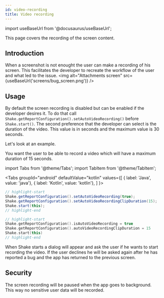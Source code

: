 ```yaml
---
id: video-recording
title: Video recording
---
```

import useBaseUrl from '@docusaurus/useBaseUrl';

This page covers the recording of the screen content.

## Introduction
When a screenshot is not enought the user can make a recording of his screen. This facilitates the developer to recreate the workflow of the user and what led to the issue.
<img
  alt="Attachments screen"
  src={useBaseUrl('screens/bug_screen.png')}
/>


## Usage
By default the screen recording is disabled but can be enabled if the developer desires it. To do that call `Shake.getReportConfiguration().setAutoVideoRecording()` before `Shake.start()`. The second preference that the developer can select is the duration of the video. This value is in seconds and the maximum value is 30 seconds.

Let's look at an example.

You want the user to be able to record a video which will have a maximum duration of 15 seconds.

import Tabs from '@theme/Tabs';
import TabItem from '@theme/TabItem';

<Tabs
  groupId="android"
  defaultValue="kotlin"
  values={[
    { label: 'Java', value: 'java'},
    { label: 'Kotlin', value: 'kotlin'},
  ]
}>

<TabItem value="java">

```java title="App.java"
// highlight-start
Shake.getReportConfiguration().setAutoVideoRecording(true);
Shake.getReportConfiguration().setAutoVideoRecordingClipDuration(15);
Shake.start(this);
// highlight-end
```

</TabItem>

<TabItem value="kotlin">

```kotlin title="App.kt"
// highlight-start
Shake.getReportConfiguration().isAutoVideoRecording = true
Shake.getReportConfiguration().autoVideoRecordingClipDuration = 15
Shake.start(this)
// highlight-end
```

</TabItem>
</Tabs>

When Shake starts a dialog will appear and ask the user if he wants to start recording the video. If the user declines he will be asked again after he has reported a bug and the app has returned to the previous screen.


## Security
The screen recording will be paused when the app goes to background. This way no sensitive user data will be recorded.
